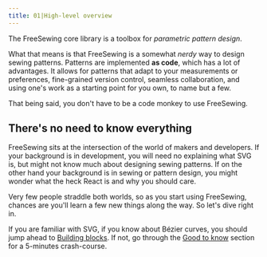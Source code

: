 ```yaml
---
title: 01|High-level overview
---
```


The FreeSewing core library is a toolbox for *parametric pattern design*.

What that means is that FreeSewing is a somewhat *nerdy* way to design sewing patterns. Patterns are implemented **as code**, which has a lot of advantages. It allows for patterns that adapt to your measurements or preferences, fine-grained version control, seamless collaboration, and using one's work as a starting point for you own, to name but a few.

That being said, you don't have to be a code monkey to use FreeSewing.


## There's no need to know everything

FreeSewing sits at the intersection of the world of makers and developers. If your background is in development, you will need no explaining what SVG is, but might not know much about designing sewing patterns. If on the other hand your background is in sewing or pattern design, you might wonder what the heck React is and why you should care.

Very few people straddle both worlds, so as you start using FreeSewing, chances are you'll learn a few new things along the way. So let's dive right in.

If you are familiar with SVG, if you know about Bézier curves, you should jump ahead to [Building blocks](/guides/overview/building-blocks). If not, go through the [Good to know](/guides/overview/about/) section for a 5-minutes crash-course.

<ReadMore root='guides/overview' box>
